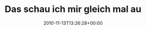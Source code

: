 ---
retweeted: false
source: <a href="http://termtter.org/" rel="nofollow">Termtter</a>
entities:
  hashtags: []
  symbols: []
  user_mentions:
  - name: Claudia
    screen_name: wunder_lich
    indices:
    - '49'
    - '61'
    id_str: '179065241'
    id: '179065241'
  - name: Bascht
    screen_name: bascht
    indices:
    - '63'
    - '70'
    id_str: '10683982'
    id: '10683982'
  urls: []
display_text_range:
- '0'
- '134'
favorite_count: '0'
id_str: '3438549026213888'
truncated: false
retweet_count: '0'
id: '3438549026213888'
created_at: Sat Nov 13 13:26:28 +0000 2010
favorited: false
full_text: 'Das schau ich mir gleich mal aus der Nähe an. RT [@wunder_lich](https://twitter.com/wunder_lich):
  [@bascht](https://twitter.com/bascht) Nein. Wir werden wohl aber heute das Fliegen
  lernen. Es windet.'
lang: de
tags:
- pesos:twitter
date: '2010-11-13T13:26:28+00:00'
src: https://twitter.com/bascht/status/3438549026213888
original_url: https://twitter.com/bascht/status/3438549026213888
type: twitter_tweet
text: 'Das schau ich mir gleich mal aus der Nähe an. RT [@wunder_lich](https://twitter.com/wunder_lich):
  [@bascht](https://twitter.com/bascht) Nein. Wir werden wohl aber heute das Fliegen
  lernen. Es windet.'
title: Das schau ich mir gleich mal au

---